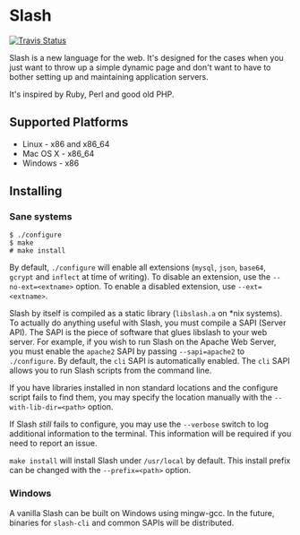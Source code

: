 # Slash

[![Travis Status](https://secure.travis-ci.org/slash-lang/slash.png)](http://travis-ci.org/slash-lang/slash)

Slash is a new language for the web. It's designed for the cases when you just want to throw up a simple dynamic page and don't want to have to bother setting up and maintaining application servers.

It's inspired by Ruby, Perl and good old PHP.

## Supported Platforms

* Linux - x86 and x86_64
* Mac OS X - x86_64
* Windows - x86

## Installing

### Sane systems

    $ ./configure
    $ make
    # make install

By default, `./configure` will enable all extensions (`mysql`, `json`, `base64`, `gcrypt` and `inflect` at time of writing). To disable an extension, use the `--no-ext=<extname>` option. To enable a disabled extension, use `--ext=<extname>`.

Slash by itself is compiled as a static library (`libslash.a` on *nix systems). To actually do anything useful with Slash, you must compile a SAPI (Server API). The SAPI is the piece of software that glues libslash to your web server. For example, if you wish to run Slash on the Apache Web Server, you must enable the `apache2` SAPI by passing `--sapi=apache2` to `./configure`. By default, the `cli` SAPI is automatically enabled. The `cli` SAPI allows you to run Slash scripts from the command line.

If you have libraries installed in non standard locations and the configure script fails to find them, you may specify the location manually with the `--with-lib-dir=<path>` option.

If Slash *still* fails to configure, you may use the `--verbose` switch to log additional information to the terminal. This information will be required if you need to report an issue.

`make install` will install Slash under `/usr/local` by default. This install prefix can be changed with the `--prefix=<path>` option.

### Windows

A vanilla Slash can be built on Windows using mingw-gcc. In the future, binaries for `slash-cli` and common SAPIs will be distributed.
